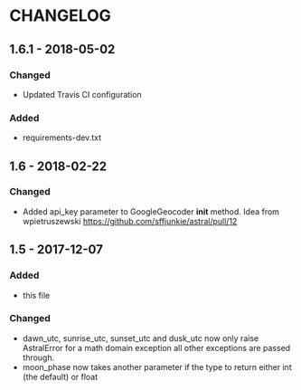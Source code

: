 # CHANGELOG

## 1.6.1 - 2018-05-02
### Changed
- Updated Travis CI configuration

### Added
- requirements-dev.txt

## 1.6 - 2018-02-22
### Changed
- Added api_key parameter to GoogleGeocoder __init__ method. Idea from wpietruszewski https://github.com/sffjunkie/astral/pull/12

## 1.5 - 2017-12-07
### Added
- this file

### Changed
- dawn_utc, sunrise_utc, sunset_utc and dusk_utc now only raise AstralError for a math domain exception all other exceptions are passed through.
- moon_phase now takes another parameter if the type to return either int (the default) or float
